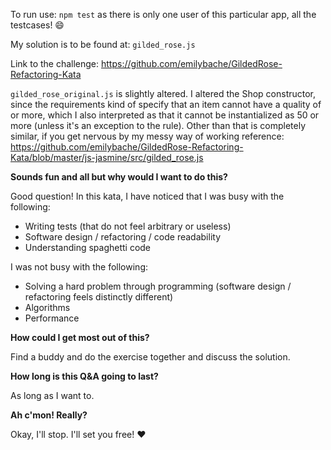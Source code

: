 To run use: `npm test` as there is only one user of this particular app, all the testcases! 😄

My solution is to be found at: `gilded_rose.js`

Link to the challenge: https://github.com/emilybache/GildedRose-Refactoring-Kata

`gilded_rose_original.js` is slightly altered. I altered the Shop constructor, since the requirements kind of specify that an item cannot have a quality of or more, which I also interpreted as that it cannot be instantialized as 50 or more (unless it's an exception to the rule). Other than that is completely similar, if you get nervous by my messy way of working reference: https://github.com/emilybache/GildedRose-Refactoring-Kata/blob/master/js-jasmine/src/gilded_rose.js

**Sounds fun and all but why would I want to do this?**

Good question! In this kata, I have noticed that I was busy with the following:
* Writing tests (that do not feel arbitrary or useless)
* Software design / refactoring / code readability
* Understanding spaghetti code

I was not busy with the following:
* Solving a hard problem through programming (software design / refactoring feels distinctly different)
* Algorithms
* Performance

**How could I get most out of this?**

Find a buddy and do the exercise together and discuss the solution.

**How long is this Q&A going to last?**

As long as I want to.

**Ah c'mon! Really?**

Okay, I'll stop. I'll set you free! ❤️